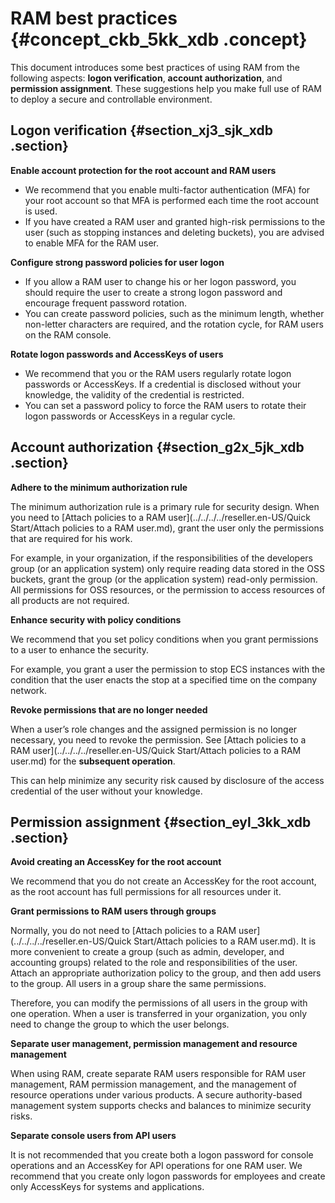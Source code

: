 # RAM best practices {#concept_ckb_5kk_xdb .concept}

This document introduces some best practices of using RAM from the following aspects: **logon verification**, **account authorization**, and **permission assignment**. These suggestions help you make full use of RAM to deploy a secure and controllable environment.

## Logon verification {#section_xj3_sjk_xdb .section}

**Enable account protection for the root account and RAM users**

-   We recommend that you enable multi-factor authentication \(MFA\) for your root account so that MFA is performed each time the root account is used.
-   If you have created a RAM user and granted high-risk permissions to the user \(such as stopping instances and deleting buckets\), you are advised to enable MFA for the RAM user.

**Configure strong password policies for user logon**

-   If you allow a RAM user to change his or her logon password, you should require the user to create a strong logon password and encourage frequent password rotation.
-   You can create password policies, such as the minimum length, whether non-letter characters are required, and the rotation cycle, for RAM users on the RAM console.

**Rotate logon passwords and AccessKeys of users**

-   We recommend that you or the RAM users regularly rotate logon passwords or AccessKeys. If a credential is disclosed without your knowledge, the validity of the credential is restricted.
-   You can set a password policy to force the RAM users to rotate their logon passwords or AccessKeys in a regular cycle.

## Account authorization {#section_g2x_5jk_xdb .section}

**Adhere to the minimum authorization rule**

The minimum authorization rule is a primary rule for security design. When you need to [Attach policies to a RAM user](../../../../reseller.en-US/Quick Start/Attach policies to a RAM user.md), grant the user only the permissions that are required for his work.

For example, in your organization, if the responsibilities of the developers group \(or an application system\) only require reading data stored in the OSS buckets, grant the group \(or the application system\) read-only permission. All permissions for OSS resources, or the permission to access resources of all products are not required.

**Enhance security with policy conditions**

We recommend that you set policy conditions when you grant permissions to a user to enhance the security.

For example, you grant a user the permission to stop ECS instances with the condition that the user enacts the stop at a specified time on the company network.

**Revoke permissions that are no longer needed**

When a user’s role changes and the assigned permission is no longer necessary, you need to revoke the permission. See [Attach policies to a RAM user](../../../../reseller.en-US/Quick Start/Attach policies to a RAM user.md) for the **subsequent operation**.

This can help minimize any security risk caused by disclosure of the access credential of the user without your knowledge.

## Permission assignment {#section_eyl_3kk_xdb .section}

**Avoid creating an AccessKey for the root account**

We recommend that you do not create an AccessKey for the root account, as the root account has full permissions for all resources under it.

**Grant permissions to RAM users through groups**

Normally, you do not need to [Attach policies to a RAM user](../../../../reseller.en-US/Quick Start/Attach policies to a RAM user.md). It is more convenient to create a group \(such as admin, developer, and accounting groups\) related to the role and responsibilities of the user. Attach an appropriate authorization policy to the group, and then add users to the group. All users in a group share the same permissions.

Therefore, you can modify the permissions of all users in the group with one operation. When a user is transferred in your organization, you only need to change the group to which the user belongs.

**Separate user management, permission management and resource management**

When using RAM, create separate RAM users responsible for RAM user management, RAM permission management, and the management of resource operations under various products. A secure authority-based management system supports checks and balances to minimize security risks.

**Separate console users from API users**

It is not recommended that you create both a logon password for console operations and an AccessKey for API operations for one RAM user. We recommend that you create only logon passwords for employees and create only AccessKeys for systems and applications.

